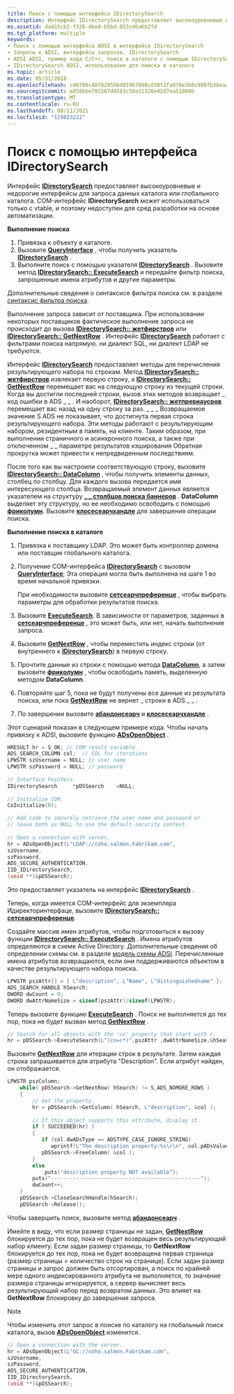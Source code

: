```yaml
---
title: Поиск с помощью интерфейса IDirectorySearch
description: Интерфейс IDirectorySearch предоставляет высокоуровневые и недорогие интерфейсы для запроса данных каталога или глобального каталога.
ms.assetid: da415cb2-f320-4be4-b5bd-053cd6a6b2fd
ms.tgt_platform: multiple
keywords:
- Поиск с помощью интерфейса ADSI в интерфейсе IDirectorySearch
- Запросы к ADSI, интерфейсы запросов, IDirectorySearch
- ADSI ADSI, пример кода C/C++, поиск в каталоге с помощью IDirectorySearch
- IDirectorySearch ADSI, использование для поиска в каталоге
ms.topic: article
ms.date: 05/31/2018
ms.openlocfilehash: c46700c48f82955bd01967808cd30f2fa078e3b6c998fb3beaac4bf7c7fe8707
ms.sourcegitcommit: e858bbe701567d4583c50a11326e42d7ea51804b
ms.translationtype: MT
ms.contentlocale: ru-RU
ms.lasthandoff: 08/11/2021
ms.locfileid: "119023222"
---
```

# <a name="searching-with-the-idirectorysearch-interface"></a>Поиск с помощью интерфейса IDirectorySearch

Интерфейс [**IDirectorySearch**](/windows/desktop/api/Iads/nn-iads-idirectorysearch) предоставляет высокоуровневые и недорогие интерфейсы для запроса данных каталога или глобального каталога. COM-интерфейс **IDirectorySearch** может использоваться только с vtable, и поэтому недоступен для сред разработки на основе автоматизации.

**Выполнение поиска**

1.  Привязка к объекту в каталоге.
2.  Вызовите [**QueryInterface**](/windows/win32/api/unknwn/nf-unknwn-iunknown-queryinterface(q)) , чтобы получить указатель [**IDirectorySearch**](/windows/desktop/api/Iads/nn-iads-idirectorysearch) .
3.  Выполните поиск с помощью указателя [**IDirectorySearch**](/windows/desktop/api/Iads/nn-iads-idirectorysearch) . Вызовите метод [**IDirectorySearch:: ExecuteSearch**](/windows/desktop/api/Iads/nf-iads-idirectorysearch-executesearch) и передайте фильтр поиска, запрошенные имена атрибутов и другие параметры.

Дополнительные сведения о синтаксисе фильтра поиска см. в разделе [синтаксис фильтра поиска](search-filter-syntax.md).

Выполнение запроса зависит от поставщика. При использовании некоторых поставщиков фактическое выполнение запроса не происходит до вызова [**IDirectorySearch:: жетфирстров**](/windows/desktop/api/Iads/nf-iads-idirectorysearch-getfirstrow) или [**IDirectorySearch:: GetNextRow**](/windows/desktop/api/Iads/nf-iads-idirectorysearch-getnextrow) . Интерфейс [**IDirectorySearch**](/windows/desktop/api/Iads/nn-iads-idirectorysearch) работает с фильтрами поиска напрямую. ни диалект SQL, ни диалект LDAP не требуются.

Интерфейс [**IDirectorySearch**](/windows/desktop/api/Iads/nn-iads-idirectorysearch) предоставляет методы для перечисления результирующего набора по строкам. Метод [**IDirectorySearch:: жетфирстров**](/windows/desktop/api/Iads/nf-iads-idirectorysearch-getfirstrow) извлекает первую строку, а [**IDirectorySearch:: GetNextRow**](/windows/desktop/api/Iads/nf-iads-idirectorysearch-getnextrow) перемещает вас на следующую строку из текущей строки. Когда вы достигли последней строки, вызов этих методов возвращает \_ код ошибки в ADS \_ \_ . И наоборот, [**IDirectorySearch:: жетпревиаусров**](/windows/desktop/api/Iads/nf-iads-idirectorysearch-getpreviousrow) перемещает вас назад на одну строку за раз. \_ \_ \_ Возвращаемое значение S ADS не показывает, что достигнута первая строка результирующего набора. Эти методы работают с результирующим набором, резидентным в память, на клиенте. Таким образом, при выполнении страничного и асинхронного поиска, а также при отключенном \_ \_ параметре результатов кэширования Обратная прокрутка может привести к непредвиденным последствиям.

После того как вы настроили соответствующую строку, вызовите [**IDirectorySearch:: DataColumn**](/windows/desktop/api/Iads/nf-iads-idirectorysearch-getcolumn) , чтобы получить элементы данных, столбец по столбцу. Для каждого вызова передается имя интересующего столбца. Возвращаемый элемент данных является указателем на структуру [**\_ \_ столбцов поиска баннеров**](/windows/desktop/api/Iads/ns-iads-ads_search_column) . **DataColumn** выделяет эту структуру, но ее необходимо освободить с помощью [**фриколумн**](/windows/desktop/api/Iads/nf-iads-idirectorysearch-freecolumn). Вызовите [**клосесеарчхандле**](/windows/desktop/api/Iads/nf-iads-idirectorysearch-closesearchhandle) для завершения операции поиска.

**Выполнение поиска в каталоге**

1.  Привязка к поставщику LDAP. Это может быть контроллер домена или поставщик глобального каталога.
2.  Получение COM-интерфейса [**IDirectorySearch**](/windows/desktop/api/Iads/nn-iads-idirectorysearch) с вызовом [**QueryInterface**](/windows/win32/api/unknwn/nf-unknwn-iunknown-queryinterface(q)); Эта операция могла быть выполнена на шаге 1 во время начальной привязки.

    При необходимости вызовите [**сетсеарчпреференце**](/windows/desktop/api/Iads/nf-iads-idirectorysearch-setsearchpreference) , чтобы выбрать параметры для обработки результатов поиска.

3.  Вызовите [**ExecuteSearch**](/windows/desktop/api/Iads/nf-iads-idirectorysearch-executesearch). В зависимости от параметров, заданных в [**сетсеарчпреференце**](/windows/desktop/api/Iads/nf-iads-idirectorysearch-setsearchpreference) , это может быть, или нет, начать выполнение запроса.
4.  Вызовите [**GetNextRow**](/windows/desktop/api/Iads/nf-iads-idirectorysearch-getnextrow) , чтобы переместить индекс строки (от внутреннего к [**IDirectorySearch**](/windows/desktop/api/Iads/nn-iads-idirectorysearch)) в первую строку.
5.  Прочтите данные из строки с помощью метода [**DataColumn**](/windows/desktop/api/Iads/nf-iads-idirectorysearch-getcolumn), а затем вызовите [**фриколумн**](/windows/desktop/api/Iads/nf-iads-idirectorysearch-freecolumn) , чтобы освободить память, выделенную методом **DataColumn**.
6.  Повторяйте шаг 5, пока не будут получены все данные из результата поиска, или пока [**GetNextRow**](/windows/desktop/api/Iads/nf-iads-idirectorysearch-getnextrow) не вернет \_ строки в ADS \_ \_ .
7.  По завершении вызовите [**абандонсеарч**](/windows/desktop/api/Iads/nf-iads-idirectorysearch-abandonsearch) и [**клосесеарчхандле**](/windows/desktop/api/Iads/nf-iads-idirectorysearch-closesearchhandle) .

Этот сценарий показан в следующем примере кода. Чтобы начать привязку к ADSI, вызовите функцию [**ADsOpenObject**](/windows/desktop/api/Adshlp/nf-adshlp-adsopenobject) .


```C++
HRESULT hr = S_OK; // COM result variable
ADS_SEARCH_COLUMN col;  // COL for iterations
LPWSTR szUsername = NULL; // user name
LPWSTR szPassword = NULL; // password
 
// Interface Pointers.
IDirectorySearch     *pDSSearch    =NULL;
 
// Initialize COM.
CoInitialize(0);

// Add code to securely retrieve the user name and password or
// leave both as NULL to use the default security context.
 
// Open a connection with server.
hr = ADsOpenObject(L"LDAP://coho.salmon.Fabrikam.com", 
szUsername,
szPassword,
ADS_SECURE_AUTHENTICATION,
IID_IDirectorySearch,
(void **)&pDSSearch);
```



Это предоставляет указатель на интерфейс [**IDirectorySearch**](/windows/desktop/api/Iads/nn-iads-idirectorysearch) .

Теперь, когда имеется COM-интерфейс для экземпляра Идиректоринтерфаце, вызовите [**IDirectorySearch:: сетсеарчпреференце**](/windows/desktop/api/Iads/nf-iads-idirectorysearch-setsearchpreference).

Создайте массив имен атрибутов, чтобы подготовиться к вызову функции [**IDirectorySearch:: ExecuteSearch**](/windows/desktop/api/Iads/nf-iads-idirectorysearch-executesearch) . Имена атрибутов определяются в схеме Active Directory. Дополнительные сведения об определении схемы см. в разделе [модель схемы ADSI](adsi-schema-model.md). Перечисленные имена атрибутов возвращаются, если они поддерживаются объектом в качестве результирующего набора поиска.


```C++
LPWSTR pszAttr[] = { L"description", L"Name", L"distinguishedname" };
ADS_SEARCH_HANDLE hSearch;
DWORD dwCount = 0;
DWORD dwAttrNameSize = sizeof(pszAttr)/sizeof(LPWSTR);
```



Теперь вызовите функцию [**ExecuteSearch**](/windows/desktop/api/Iads/nf-iads-idirectorysearch-executesearch) . Поиск не выполняется до тех пор, пока не будет вызван метод [**GetNextRow**](/windows/desktop/api/Iads/nf-iads-idirectorysearch-getnextrow) .


```C++
// Search for all objects with the 'cn' property that start with c.
hr = pDSSearch->ExecuteSearch(L"(cn=c*)",pszAttr ,dwAttrNameSize,&hSearch );
```



Вызовите [**GetNextRow**](/windows/desktop/api/Iads/nf-iads-idirectorysearch-getnextrow) для итерации строк в результате. Затем каждая строка запрашивается для атрибута "Description". Если атрибут найден, он отображается.


```C++
LPWSTR pszColumn;
    while( pDSSearch->GetNextRow( hSearch) != S_ADS_NOMORE_ROWS )
    {
        // Get the property.
        hr = pDSSearch->GetColumn( hSearch, L"description", &col );
 
        // If this object supports this attribute, display it.
        if ( SUCCEEDED(hr) )
        { 
           if (col.dwADsType == ADSTYPE_CASE_IGNORE_STRING)
              wprintf(L"The description property:%s\r\n", col.pADsValues->CaseIgnoreString); 
           pDSSearch->FreeColumn( &col );
        }
        else
            puts("description property NOT available");
        puts("------------------------------------------------");
        dwCount++;
    }
    pDSSearch->CloseSearchHandle(hSearch);
    pDSSearch->Release();
```



Чтобы завершить поиск, вызовите метод [**абандонсеарч**](/windows/desktop/api/Iads/nf-iads-idirectorysearch-abandonsearch) .

Имейте в виду, что если размер страницы не задан, [**GetNextRow**](/windows/desktop/api/Iads/nf-iads-idirectorysearch-getnextrow) блокируется до тех пор, пока не будет возвращен весь результирующий набор клиенту. Если задан размер страницы, то **GetNextRow** блокируется до тех пор, пока не будет возвращена первая страница (размер страницы = количество строк на странице). Если задан размер страницы и запрос должен быть отсортирован, а поиск по крайней мере одного индексированного атрибута не выполняется, то значение размера страницы игнорируется, а сервер вычисляет весь результирующий набор перед возвратом данных. Это влияет на **GetNextRow** блокировку до завершения запроса.

> [!Note]  
> Чтобы изменить этот запрос в поиске по каталогу на глобальный поиск каталога, вызов [**ADsOpenObject**](/windows/desktop/api/Adshlp/nf-adshlp-adsopenobject) изменится.

 


```C++
// Open a connection with the server.
hr = ADsOpenObject(L"GC://coho.salmon.Fabrikam.com", 
szUsername, 
szPassword, 
ADS_SECURE_AUTHENTICATION,
IID_IDirectorySearch,
(void **)&pDSSearch);
```



 

 